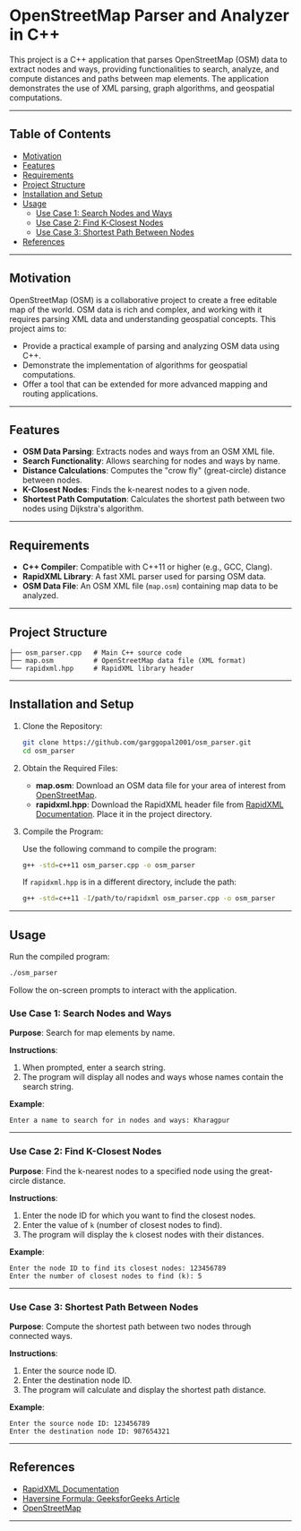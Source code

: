 # OpenStreetMap Parser and Analyzer in C++

This project is a C++ application that parses OpenStreetMap (OSM) data to extract nodes and ways, providing functionalities to search, analyze, and compute distances and paths between map elements. The application demonstrates the use of XML parsing, graph algorithms, and geospatial computations.

---

## Table of Contents

- [Motivation](#motivation)
- [Features](#features)
- [Requirements](#requirements)
- [Project Structure](#project-structure)
- [Installation and Setup](#installation-and-setup)
- [Usage](#usage)
  - [Use Case 1: Search Nodes and Ways](#use-case-1-search-nodes-and-ways)
  - [Use Case 2: Find K-Closest Nodes](#use-case-2-find-k-closest-nodes)
  - [Use Case 3: Shortest Path Between Nodes](#use-case-3-shortest-path-between-nodes)
- [References](#references)

---

## Motivation

OpenStreetMap (OSM) is a collaborative project to create a free editable map of the world. OSM data is rich and complex, and working with it requires parsing XML data and understanding geospatial concepts. This project aims to:

- Provide a practical example of parsing and analyzing OSM data using C++.
- Demonstrate the implementation of algorithms for geospatial computations.
- Offer a tool that can be extended for more advanced mapping and routing applications.

---

## Features

- **OSM Data Parsing**: Extracts nodes and ways from an OSM XML file.
- **Search Functionality**: Allows searching for nodes and ways by name.
- **Distance Calculations**: Computes the "crow fly" (great-circle) distance between nodes.
- **K-Closest Nodes**: Finds the k-nearest nodes to a given node.
- **Shortest Path Computation**: Calculates the shortest path between two nodes using Dijkstra's algorithm.

---

## Requirements

- **C++ Compiler**: Compatible with C++11 or higher (e.g., GCC, Clang).
- **RapidXML Library**: A fast XML parser used for parsing OSM data.
- **OSM Data File**: An OSM XML file (`map.osm`) containing map data to be analyzed.

---

## Project Structure

```plaintext
├── osm_parser.cpp   # Main C++ source code
├── map.osm          # OpenStreetMap data file (XML format)
└── rapidxml.hpp     # RapidXML library header
```

---

## Installation and Setup

1. Clone the Repository:

   ```bash
   git clone https://github.com/garggopal2001/osm_parser.git
   cd osm_parser
   ```

2. Obtain the Required Files:

   - **map.osm**: Download an OSM data file for your area of interest from [OpenStreetMap](https://www.openstreetmap.org/).
   - **rapidxml.hpp**: Download the RapidXML header file from [RapidXML Documentation](http://rapidxml.sourceforge.net/). Place it in the project directory.

3. Compile the Program:

   Use the following command to compile the program:

   ```bash
   g++ -std=c++11 osm_parser.cpp -o osm_parser
   ```

   If `rapidxml.hpp` is in a different directory, include the path:

   ```bash
   g++ -std=c++11 -I/path/to/rapidxml osm_parser.cpp -o osm_parser
   ```

---

## Usage

Run the compiled program:

```bash
./osm_parser
```

Follow the on-screen prompts to interact with the application.

### Use Case 1: Search Nodes and Ways

**Purpose**: Search for map elements by name.

**Instructions**:
1. When prompted, enter a search string.
2. The program will display all nodes and ways whose names contain the search string.

**Example**:

```plaintext
Enter a name to search for in nodes and ways: Kharagpur
```

---

### Use Case 2: Find K-Closest Nodes

**Purpose**: Find the k-nearest nodes to a specified node using the great-circle distance.

**Instructions**:
1. Enter the node ID for which you want to find the closest nodes.
2. Enter the value of `k` (number of closest nodes to find).
3. The program will display the `k` closest nodes with their distances.

**Example**:

```plaintext
Enter the node ID to find its closest nodes: 123456789
Enter the number of closest nodes to find (k): 5
```

---

### Use Case 3: Shortest Path Between Nodes

**Purpose**: Compute the shortest path between two nodes through connected ways.

**Instructions**:
1. Enter the source node ID.
2. Enter the destination node ID.
3. The program will calculate and display the shortest path distance.

**Example**:

```plaintext
Enter the source node ID: 123456789
Enter the destination node ID: 987654321
```

---

## References

- [RapidXML Documentation](http://rapidxml.sourceforge.net/)
- [Haversine Formula: GeeksforGeeks Article](https://www.geeksforgeeks.org/program-distance-two-points-earth/)
- [OpenStreetMap](https://www.openstreetmap.org/)

---
